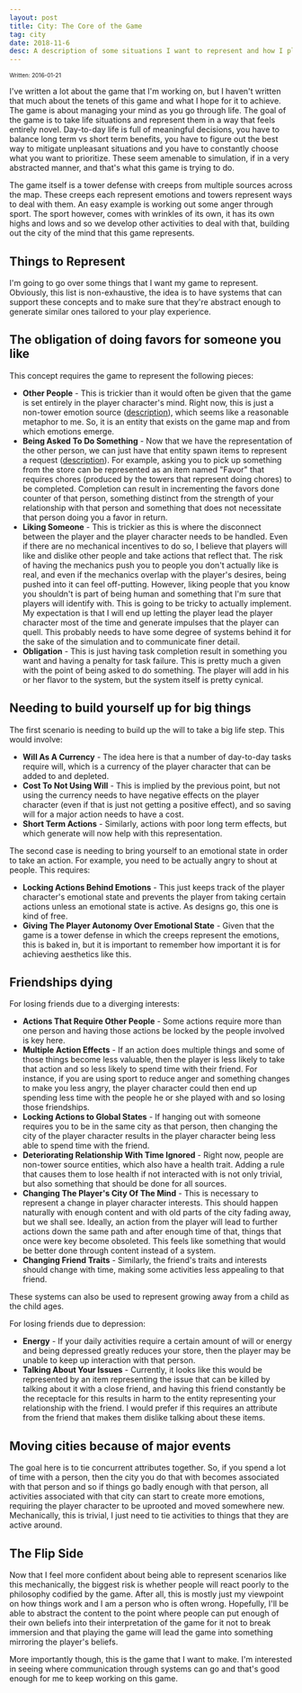 ```yaml
---
layout: post
title: City: The Core of the Game
tag: city
date: 2018-11-6
desc: A description of some situations I want to represent and how I plan on doing so.
---
```


<p style="font-size:10px">Written: 2016-01-21


I've written a lot about the game that I'm working on, but I haven't written that much about the tenets of this game and what I hope for it to achieve. The game is about managing your mind as you go through life. The goal of the game is to take life situations and represent them in a way that feels entirely novel. Day-to-day life is full of meaningful decisions, you have to balance long term vs short term benefits, you have to figure out the best way to mitigate unpleasant situations and you have to constantly choose what you want to prioritize. These seem amenable to simulation, if in a very abstracted manner, and that's what this game is trying to do.


The game itself is a tower defense with creeps from multiple sources across the map. These creeps each represent emotions and towers represent ways to deal with them. An easy example is working out some anger through sport. The sport however, comes with wrinkles of its own, it has its own highs and lows and so we develop other activities to deal with that, building out the city of the mind that this game represents.

## Things to Represent

I'm going to go over some things that I want my game to represent. Obviously, this list is non-exhaustive, the idea is to have systems that can support these concepts and to make sure that they're abstract enough to generate similar ones tailored to your play experience.

## The obligation of doing favors for someone you like

This concept requires the game to represent the following pieces:
- <b>Other People</b> - This is trickier than it would often be given that the game is set entirely in the player character's mind. Right now, this is just a non-tower emotion source ([description](/blog/city/honing)), which seems like a reasonable metaphor to me. So, it is an entity that exists on the game map and from which emotions emerge.
- <b>Being Asked To Do Something</b> - Now that we have the representation of the other person, we can just have that entity spawn items to represent a request ([description](/blog/city/honing)). For example, asking you to pick up something from the store can be represented as an item named "Favor" that requires chores (produced by the towers that represent doing chores) to be completed. Completion can result in incrementing the favors done counter of that person, something distinct from the strength of your relationship with that person and something that does not necessitate that person doing you a favor in return.
- <b>Liking Someone</b> - This is trickier as this is where the disconnect between the player and the player character needs to be handled. Even if there are no mechanical incentives to do so, I believe that players will like and dislike other people and take actions that reflect that. The risk of having the mechanics push you to people you don't actually like is real, and even if the mechanics overlap with the player's desires, being pushed into it can feel off-putting. However, liking people that you know you shouldn't is part of being human and something that I'm sure that players will identify with. This is going to be tricky to actually implement. My expectation is that I will end up letting the player lead the player character most of the time and generate impulses that the player can quell. This probably needs to have some degree of systems behind it for the sake of the simulation and to communicate finer detail.
    <li><b>Obligation</b> - This is just having task completion result in something you want and having a penalty for task failure. This is pretty much a given with the point of being asked to do something. The player will add in his or her flavor to the system, but the system itself is pretty cynical.



## Needing to build yourself up for big things

The first scenario is needing to build up the will to take a big life step. This would involve:
- <b>Will As A Currency</b> - The idea here is that a number of day-to-day tasks require will, which is a currency of the player character that can be added to and depleted.
- <b>Cost To Not Using Will</b> - This is implied by the previous point, but not using the currency needs to have negative effects on the player character (even if that is just not getting a positive effect), and so saving will for a major action needs to have a cost.
- <b>Short Term Actions</b> - Similarly, actions with poor long term effects, but which generate will now help with this representation.



The second case is needing to bring yourself to an emotional state in order to take an action. For example, you need to be actually angry to shout at people. This requires:
- <b>Locking Actions Behind Emotions</b> - This just keeps track of the player character's emotional state and prevents the player from taking certain actions unless an emotional state is active. As designs go, this one is kind of free.
- <b>Giving The Player Autonomy Over Emotional State</b> - Given that the game is a tower defense in which the creeps represent the emotions, this is baked in, but it is important to remember how important it is for achieving aesthetics like this.


## Friendships dying

For losing friends due to a diverging interests:
- <b>Actions That Require Other People</b> - Some actions require more than one person and having those actions be locked by the people involved is key here.
- <b>Multiple Action Effects</b> - If an action does multiple things and some of those things become less valuable, then the player is less likely to take that action and so less likely to spend time with their friend. For instance, if you are using sport to reduce anger and something changes to make you less angry, the player character could then end up spending less time with the people he or she played with and so losing those friendships.
- <b>Locking Actions to Global States</b> - If hanging out with someone requires you to be in the same city as that person, then changing the city of the player character results in the player character being less able to spend time with the friend.
- <b>Deteriorating Relationship With Time Ignored</b> - Right now, people are non-tower source entities, which also have a health trait. Adding a rule that causes them to lose health if not interacted with is not only trivial, but also something that should be done for all sources.
- <b>Changing The Player's City Of The Mind</b> - This is necessary to represent a change in player character interests. This should happen naturally with enough content and with old parts of the city fading away, but we shall see. Ideally, an action from the player will lead to further actions down the same path and after enough time of that, things that once were key become obsoleted. This feels like something that would be better done through content instead of a system.
- <b>Changing Friend Traits</b> - Similarly, the friend's traits and interests should change with time, making some activities less appealing to that friend.



These systems can also be used to represent growing away from a child as the child ages.


For losing friends due to depression:
- <b>Energy</b> - If your daily activities require a certain amount of will or energy and being depressed greatly reduces your store, then the player may be unable to keep up interaction with that person.
- <b>Talking About Your Issues</b> - Currently, it looks like this would be represented by an item representing the issue that can be killed by talking about it with a close friend, and having this friend constantly be the receptacle for this results in harm to the entity representing your relationship with the friend. I would prefer if this requires an attribute from the friend that makes them dislike talking about these items.


## Moving cities because of major events

The goal here is to tie concurrent attributes together. So, if you spend a lot of time with a person, then the city you do that with becomes associated with that person and so if things go badly enough with that person, all activities associated with that city can start to create more emotions, requiring the player character to be uprooted and moved somewhere new. Mechanically, this is trivial, I just need to tie activities to things that they are active around.

## The Flip Side

Now that I feel more confident about being able to represent scenarios like this mechanically, the biggest risk is whether people will react poorly to the philosophy codified by the game. After all, this is mostly just my viewpoint on how things work and I am a person who is often wrong. Hopefully, I'll be able to abstract the content to the point where people can put enough of their own beliefs into their interpretation of the game for it not to break immersion and that playing the game will lead the game into something mirroring the player's beliefs.


More importantly though, this is the game that I want to make. I'm interested in seeing where communication through systems can go and that's good enough for me to keep working on this game.

